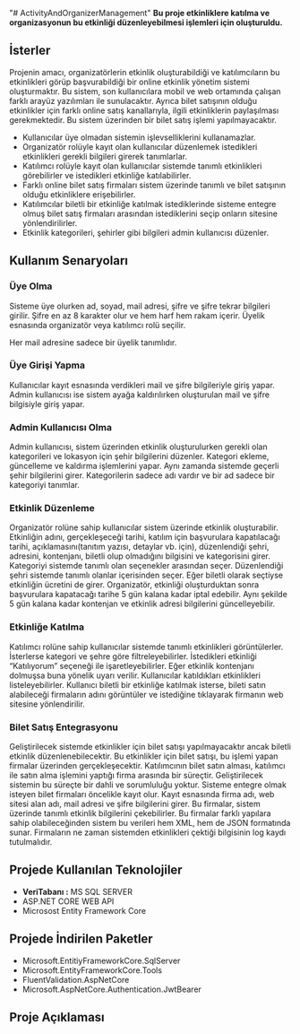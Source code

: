 "# ActivityAndOrganizerManagement" 
**Bu proje etkinliklere katılma ve organizasyonun bu etkinliği düzenleyebilmesi işlemleri için  oluşturuldu.**
## İsterler
Projenin amacı, organizatörlerin etkinlik oluşturabildiği ve katılımcıların bu etkinlikleri görüp
başvurabildiği bir online etkinlik yönetim sistemi oluşturmaktır.
Bu sistem, son kullanıcılara mobil ve web ortamında çalışan farklı arayüz yazılımları ile sunulacaktır.
Ayrıca bilet satışının olduğu etkinlikler için farklı online satış kanallarıyla, ilgili etkinliklerin paylaşılması
gerekmektedir. Bu sistem üzerinden bir bilet satış işlemi yapılmayacaktır.
- Kullanıcılar üye olmadan sistemin işlevselliklerini kullanamazlar.
-  Organizatör rolüyle kayıt olan kullanıcılar düzenlemek istedikleri etkinlikleri gerekli bilgileri
girerek tanımlarlar.
- Katılımcı rolüyle kayıt olan kullanıcılar sistemde tanımlı etkinlikleri görebilirler ve istedikleri
etkinliğe katılabilirler.
- Farklı online bilet satış firmaları sistem üzerinde tanımlı ve bilet satışının olduğu etkinliklere
erişebilirler.
- Katılımcılar biletli bir etkinliğe katılmak istediklerinde sisteme entegre olmuş bilet satış firmaları
arasından istediklerini seçip onların sitesine yönlendirilirler.
- Etkinlik kategorileri, şehirler gibi bilgileri admin kullanıcısı düzenler.

## Kullanım Senaryoları
### Üye Olma
Sisteme üye olurken ad, soyad, mail adresi, şifre ve şifre tekrar bilgileri girilir. Şifre en az 8 karakter olur
ve hem harf hem rakam içerir. Üyelik esnasında organizatör veya katılımcı rolü seçilir.

Her mail adresine sadece bir üyelik tanımlıdır.

### Üye Girişi Yapma
Kullanıcılar kayıt esnasında verdikleri mail ve şifre bilgileriyle giriş yapar. Admin kullanıcısı ise sistem
ayağa kaldırılırken oluşturulan mail ve şifre bilgisiyle giriş yapar.

### Admin Kullanıcısı Olma
Admin kullanıcısı, sistem üzerinden etkinlik oluşturulurken gerekli olan kategorileri ve lokasyon için şehir
bilgilerini düzenler. Kategori ekleme, güncelleme ve kaldırma işlemlerini yapar. Aynı zamanda sistemde
geçerli şehir bilgilerini girer.
Kategorilerin sadece adı vardır ve bir ad sadece bir kategoriyi tanımlar.

### Etkinlik Düzenleme
Organizatör rolüne sahip kullanıcılar sistem üzerinde etkinlik oluşturabilir. Etkinliğin adını, gerçekleşeceği
tarihi, katılım için başvurulara kapatılacağı tarihi, açıklamasını(tanıtım yazısı, detaylar vb. için),
düzenlendiği şehri, adresini, kontenjanı, biletli olup olmadığını bilgisini ve kategorisini girer.
Kategoriyi sistemde tanımlı olan seçenekler arasından seçer. Düzenlendiği şehri sistemde tanımlı olanlar
içerisinden seçer. Eğer biletli olarak seçtiyse etkinliğin ücretini de girer.
Organizatör, etkinliği oluşturduktan sonra başvurulara kapatacağı tarihe 5 gün kalana kadar iptal
edebilir. Aynı şekilde 5 gün kalana kadar kontenjan ve etkinlik adresi bilgilerini güncelleyebilir.

### Etkinliğe Katılma
Katılımcı rolüne sahip kullanıcılar sistemde tanımlı etkinlikleri görüntülerler. İsterlerse kategori ve şehre
göre filtreleyebilirler.
İstedikleri etkinliği “Katılıyorum” seçeneği ile işaretleyebilirler. Eğer etkinlik kontenjanı dolmuşsa buna
yönelik uyarı verilir.
Kullanıcılar katıldıkları etkinlikleri listeleyebilirler.
Kullanıcı biletli bir etkinliğe katılmak isterse, bileti satın alabileceği firmaların adını görüntüler ve
istediğine tıklayarak firmanın web sitesine yönlendirilir.

### Bilet Satış Entegrasyonu
Geliştirilecek sistemde etkinlikler için bilet satışı yapılmayacaktır ancak biletli etkinlik
düzenlenebilecektir. Bu etkinlikler için bilet satışı, bu işlemi yapan firmalar üzerinden gerçekleşecektir.
Katılımcının bilet satın alması, katılımcı ile satın alma işlemini yaptığı firma arasında bir süreçtir.
Geliştirilecek sistemin bu süreçte bir dahli ve sorumluluğu yoktur.
Sisteme entegre olmak isteyen bilet firmaları öncelikle kayıt olur. Kayıt esnasında firma adı, web sitesi
alan adı, mail adresi ve şifre bilgilerini girer.
Bu firmalar, sistem üzerinde tanımlı etkinlik bilgilerini çekebilirler. Bu firmalar farklı yapılara sahip
olabileceğinden sistem bu verileri hem XML, hem de JSON formatında sunar.
Firmaların ne zaman sistemden etkinlikleri çektiği bilgisinin log kaydı tutulmalıdır.

## Projede Kullanılan Teknolojiler
- **VeriTabanı  :** MS SQL SERVER
- ASP.NET CORE WEB API
- Microsost Entity Framework Core

## Projede İndirilen Paketler
- Microsoft.EntitiyFrameworkCore.SqlServer
- Microsoft.EntityFrameworkCore.Tools
- FluentValidation.AspNetCore
- Microsoft.AspNetCore.Authentication.JwtBearer

## Proje Açıklaması
